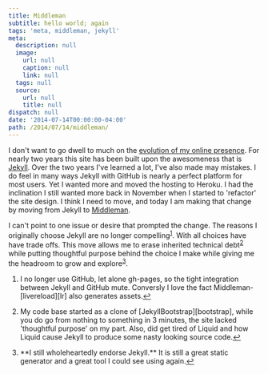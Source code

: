 ```yaml
---
title: Middleman
subtitle: hello world; again
tags: 'meta, middleman, jekyll'
meta:
  description: null
  image:
    url: null
    caption: null
    link: null
  tags: null
  source:
    url: null
    title: null
dispatch: null
date: '2014-07-14T00:00:00-04:00'
path: /2014/07/14/middleman/
---
```


I don't want to go dwell to much on the [evolution of my online presence][history]. For nearly two years this site has been built upon the awesomeness that is [Jekyll][jk]. Over the two years I've learned a lot, I've also made may mistakes. I do feel in many ways Jekyll with GitHub is nearly a perfect platform for most users. Yet I wanted more and moved the hosting to Heroku. I had the inclination I still wanted more back in November when I started to 'refactor' the site design. I think I need to move, and today I am making that change by moving from Jekyll to [Middleman][mm].

I can't point to one issue or desire that prompted the change. The reasons I originally choose Jekyll are no longer compelling<sup id="fnr1-2014-07-14">[1]</sup>. With all choices have have trade offs. This move allows me to erase inherited technical debt<sup id="fnr2-2014-07-14">[2]</sup> while putting thoughtful purpose behind the choice I make while giving me the headroom to grow and explore<sup id="fnr3-2014-07-14">[3]</sup>.

<div class="footnotes">
<ol>
  <li id='fn1-2014-07-14'><p>I no longer use GitHub, let alone gh-pages, so the tight integration between Jekyll and GitHub mute. Conversly I love the fact Middleman-[livereload][lr] also generates assets.<a href="#fnr1-2014-07-14">&#x21A9;&#xFE0E;</a></p></li>

  <li id='fn2-2014-07-14'><p>My code base started as a clone of [JekyllBootstrap][bootstrap], while you do go from nothing to something in 3 minutes, the site lacked 'thoughtful purpose' on my part. Also, did get tired of Liquid and how Liquid cause Jekyll to produce some nasty looking source code.<a href="#fnr2-2014-07-14">&#x21A9;&#xFE0E;</a></p></li>

  <li id='fn3-2014-07-14'><p>**I still wholeheartedly endorse Jekyll.** It is still a great static generator and a great tool I could see using again.<a href="#fnr3-2014-07-14">&#x21A9;&#xFE0E;</a></p></li>
</ol>
</div>

[1]: #fn1-2014-07-14
[2]: #fn2-2014-07-14
[3]: #fn3-2014-07-14


[history]: /about/history
[jk]: http://jekyllrb.com/
[mm]: http://middlemanapp.com/ "makes developing websites simple"
[lr]: https://github.com/middleman/middleman-livereload
[bootstrap]: http://jekyllbootstrap.com/

